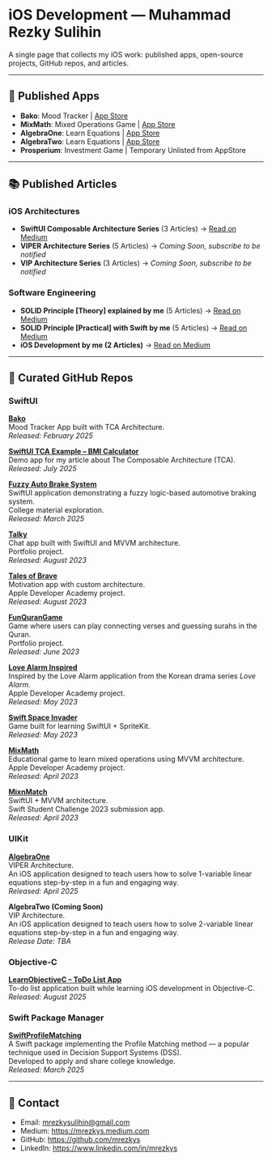 # iOS Development — Muhammad Rezky Sulihin

A single page that collects my iOS work: published apps, open-source projects, GitHub repos, and articles.

---

## 📱 Published Apps
- **Bako**: Mood Tracker | [App Store](https://apps.apple.com/id/app/bako-mood-tracker/id6741732090)
- **MixMath**: Mixed Operations Game | [App Store](https://apps.apple.com/id/app/mixmath-mixed-operations-game/id6737522445)
- **AlgebraOne**: Learn Equations | [App Store](https://apps.apple.com/id/app/algebraone-learn-equations/id6744275589)
- **AlgebraTwo**: Learn Equations | [App Store](https://apps.apple.com/id/app/algebratwo-learn-equations/id6748237220)
- **Prosperium**: Investment Game | Temporary Unlisted from AppStore

---

## 📚 Published Articles

### iOS Architectures
- **SwiftUI Composable Architecture Series** (3 Articles) → [Read on Medium](https://mrezkys.medium.com/list/swiftui-composable-architecture-series-0c4ed291342a)  
- **VIPER Architecture Series** (5 Articles) → *Coming Soon, subscribe to be notified*  
- **VIP Architecture Series** (3 Articles) → *Coming Soon, subscribe to be notified*

### Software Engineering
- **SOLID Principle [Theory] explained by me** (5 Articles) → [Read on Medium](https://medium.com/@mrezkys/list/solid-principle-explained-by-me-c2e5137f1576?source=my_lists---------8-------c2e5137f1576----------------------------)  
- **SOLID Principle [Practical] with Swift by me** (5 Articles) → [Read on Medium](https://medium.com/@mrezkys/list/solid-principle-practical-with-me-b9d37878ad6c?source=my_lists---------7-------b9d37878ad6c----------------------------)
- **iOS Development by me (2 Articles)** → [Read on Medium](https://medium.com/@mrezkys/list/ios-development-by-me-da8e962ece7e?source=user_lists---------10-------da8e962ece7e------54ace47ef1f5----------------------)

---

## 🧰 Curated GitHub Repos

### SwiftUI

**[Bako](https://github.com/mrezkys/Bako)**  
Mood Tracker App built with TCA Architecture.  
*Released: February 2025*  

**[SwiftUI TCA Example – BMI Calculator](https://github.com/mrezkys/SwiftUI-TCA-Example-BMICalculator)**  
Demo app for my article about The Composable Architecture (TCA).  
*Released: July 2025*  

**[Fuzzy Auto Brake System](https://github.com/mrezkys/FuzzyAutoBrakePlayground)**  
SwiftUI application demonstrating a fuzzy logic-based automotive braking system.  
College material exploration.  
*Released: March 2025*  

**[Talky](https://github.com/mrezkys/Talky)**  
Chat app built with SwiftUI and MVVM architecture.  
Portfolio project.  
*Released: August 2023*  

**[Tales of Brave](https://github.com/mrezkys/tales-of-brave)**  
Motivation app with custom architecture.  
Apple Developer Academy project.  
*Released: August 2023*  

**[FunQuranGame](https://github.com/mrezkys/fun-quran-game)**  
Game where users can play connecting verses and guessing surahs in the Quran.  
Portfolio project.  
*Released: June 2023*  

**[Love Alarm Inspired](https://github.com/mrezkys/love-alarm-inspired)**  
Inspired by the Love Alarm application from the Korean drama series *Love Alarm*.  
Apple Developer Academy project.  
*Released: May 2023*  

**[Swift Space Invader](https://github.com/mrezkys/swift-space-invader)**  
Game built for learning SwiftUI + SpriteKit.  
*Released: May 2023*  

**[MixMath](https://github.com/mrezkys/MixMath)**  
Educational game to learn mixed operations using MVVM architecture.  
Apple Developer Academy project.  
*Released: April 2023*  

**[MixnMatch](https://github.com/mrezkys/mixnmatch)**  
SwiftUI + MVVM architecture.  
Swift Student Challenge 2023 submission app.  
*Released: April 2023*  


### UIKit

**[AlgebraOne](https://github.com/mrezkys/AlgebraOne)**  
VIPER Architecture.  
An iOS application designed to teach users how to solve 1-variable linear equations step-by-step in a fun and engaging way.  
*Released: April 2025*  

**AlgebraTwo (Coming Soon)**  
VIP Architecture.  
An iOS application designed to teach users how to solve 2-variable linear equations step-by-step in a fun and engaging way.  
*Release Date: TBA*  

### Objective-C

**[LearnObjectiveC – ToDo List App](https://github.com/mrezkys/LearnObjectiveC-ToDoListApp)**  
To-do list application built while learning iOS development in Objective-C.  
*Released: August 2025*  

### Swift Package Manager

**[SwiftProfileMatching](https://github.com/mrezkys/SwiftProfileMatching)**  
A Swift package implementing the Profile Matching method — a popular technique used in Decision Support Systems (DSS).  
Developed to apply and share college knowledge.  
*Released: March 2025*  

---

## 🤝 Contact
- Email: mrezkysulihin@gmail.com
- Medium: https://mrezkys.medium.com
- GitHub: https://github.com/mrezkys
- LinkedIn: https://www.linkedin.com/in/mrezkys
